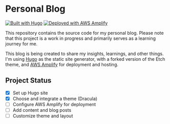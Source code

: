 # Personal Blog

[![Built with Hugo](https://img.shields.io/badge/Built%20with-Hugo-%23FF4088)](https://gohugo.io/)
[![Deployed with AWS Amplify](https://img.shields.io/badge/Deployed%20with-AWS%20Amplify-%2300AADD)](https://aws.amazon.com/amplify/)

This repository contains the source code for my personal blog. Please note that this project is a work in progress and primarily serves as a learning journey for me.

This blog is being created to share my insights, learnings, and other things. I'm using [Hugo](https://gohugo.io/) as the static site generator, with a forked version of the Etch theme, and [AWS Amplify](https://aws.amazon.com/amplify/) for deployment and hosting.

## Project Status

- [x] Set up Hugo site
- [x] Choose and integrate a theme (Dracula)
- [ ] Configure AWS Amplify for deployment
- [ ] Add content and blog posts
- [ ] Customize theme and layout
